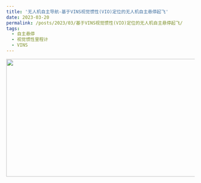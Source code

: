 ```yaml
---
title: '无人机自主导航-基于VINS视觉惯性(VIO)定位的无人机自主悬停起飞'
date: 2023-03-20
permalink: /posts/2023/03/基于VINS视觉惯性(VIO)定位的无人机自主悬停起飞/
tags:
  - 自主悬停
  - 视觉惯性里程计
  - VINS
---
```


<img src="https://user-images.githubusercontent.com/64770184/226257590-e0f6a538-efa3-4033-a649-c598cfe02ae0.gif" width="560" height="315" />

